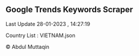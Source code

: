 

## Google Trends Keywords Scraper 
 
Last Update 28-01-2023 , 14:27:19

Country List :
VIETNAM.json



© Abdul Muttaqin 

